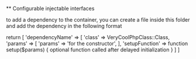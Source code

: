 ** Configurable injectable interfaces

to add a dependency to the container, you can create a  file inside this folder and add the dependency in the following format

return [
  'dependencyName' => [
    'class' => VeryCoolPhpClass::Class,
    'params' => [
      'params' => 'for the constructor',
    ],
    'setupFunction' => function setup($params) {
      optional function called after delayed initialization
    }
  ]
]